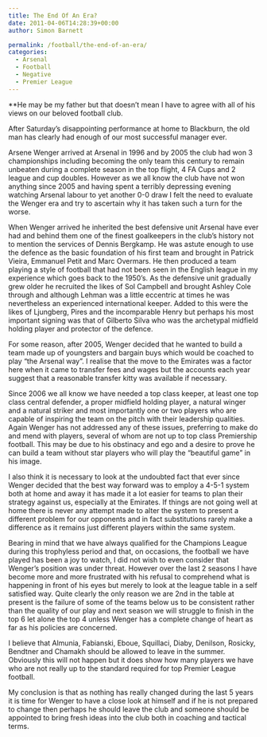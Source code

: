 ```yaml
---
title: The End Of An Era?
date: 2011-04-06T14:28:39+00:00
author: Simon Barnett

permalink: /football/the-end-of-an-era/
categories:
  - Arsenal
  - Football
  - Negative
  - Premier League
---
```

**He may be my father but that doesn&#8217;t mean I have to agree with all of his views on our beloved football club.</p> 

After Saturday&#8217;s disappointing performance at home to Blackburn, the old man has clearly had enough of our most successful manager ever.</strong>

Arsene Wenger arrived at Arsenal in 1996 and by 2005 the club had won 3 championships including becoming the only team this century to remain unbeaten during a complete season in the top flight, 4 FA Cups and 2 league and cup doubles. However as we all know the club have not won anything since 2005 and having spent a terribly depressing evening watching Arsenal labour to yet another 0-0 draw I felt the need to evaluate the Wenger era and try to ascertain why it has taken such a turn for the worse.

When Wenger arrived he inherited the best defensive unit Arsenal have ever had and behind them one of the finest goalkeepers in the club&#8217;s history not to mention the services of Dennis Bergkamp. He was astute enough to use the defence as the basic foundation of his first team and brought in Patrick Vieira, Emmanuel Petit and Marc Overmars. He then produced a team playing a style of football that had not been seen in the English league in my experience which goes back to the 1950&#8217;s. As the defensive unit gradually grew older he recruited the likes of Sol Campbell and brought Ashley Cole through and although Lehman was a little eccentric at times he was nevertheless an experienced international keeper. Added to this were the likes of Ljungberg, Pires and the incomparable Henry but perhaps his most important signing was that of Gilberto Silva who was the archetypal midfield holding player and protector of the defence.

For some reason, after 2005, Wenger decided that he wanted to build a team made up of youngsters and bargain buys which would be coached to play “the Arsenal way”. I realise that the move to the Emirates was a factor here when it came to transfer fees and wages but the accounts each year suggest that a reasonable transfer kitty was available if necessary.

Since 2006 we all know we have needed a top class keeper, at least one top class central defender, a proper midfield holding player, a natural winger and a natural striker and most importantly one or two players who are capable of inspiring the team on the pitch with their leadership qualities. Again Wenger has not addressed any of these issues, preferring to make do and mend with players, several of whom are not up to top class Premiership football. This may be due to his obstinacy and ego and a desire to prove he can build a team without star players who will play the “beautiful game” in his image.

I also think it is necessary to look at the undoubted fact that ever since Wenger decided that the best way forward was to employ a 4-5-1 system both at home and away it has made it a lot easier for teams to plan their strategy against us, especially at the Emirates. If things are not going well at home there is never any attempt made to alter the system to present a different problem for our opponents and in fact substitutions rarely make a difference as it remains just different players within the same system.

Bearing in mind that we have always qualified for the Champions League during this trophyless period and that, on occasions, the football we have played has been a joy to watch, I did not wish to even consider that Wenger&#8217;s position was under threat. However over the last 2 seasons I have become more and more frustrated with his refusal to comprehend what is happening in front of his eyes but merely to look at the league table in a self satisfied way. Quite clearly the only reason we are 2nd in the table at present is the failure of some of the teams below us to be consistent rather than the quality of our play and next season we will struggle to finish in the top 6 let alone the top 4 unless Wenger has a complete change of heart as far as his policies are concerned.

I believe that Almunia, Fabianski, Eboue, Squillaci, Diaby, Denilson, Rosicky, Bendtner and Chamakh should be allowed to leave in the summer. Obviously this will not happen but it does show how many players we have who are not really up to the standard required for top Premier League football.

My conclusion is that as nothing has really changed during the last 5 years it is time for Wenger to have a close look at himself and if he is not prepared to change then perhaps he should leave the club and someone should be appointed to bring fresh ideas into the club both in coaching and tactical terms.
